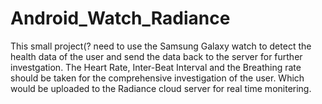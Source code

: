 # Android_Watch_Radiance
 This small project(? need to use the Samsung Galaxy watch to detect the health data of the user and send the data back to the server for further investgation.  The Heart Rate, Inter-Beat Interval and the Breathing rate should be taken for the comprehensive investigation of the user. Which would be uploaded to the Radiance cloud server for real time monitering.
